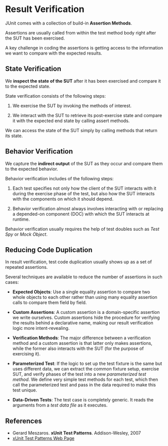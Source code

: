 # Result Verification

JUnit comes with a collection of build-in **Assertion Methods**.

Assertions are usually called from within the test method body right after 
the SUT has been exercised.

A key challenge in coding the assertions is getting access to the information 
we want to compare with the expected results.


## State Verification
We **inspect the state of the SUT** after it has been exercised 
and compare it to the expected state.

State verification consists of the following steps:

1. We exercise the SUT by invoking the methods of interest.

2. We interact with the SUT to retrieve its post-exercise state and compare 
it with the expected end state by calling assert methods.

We can access the state of the SUT simply by calling methods that return 
its state.


## Behavior Verification

We capture the **indirect output** of the SUT as they occur and compare 
them to the expected behavior.

Behavior verification includes of the following steps:

1. Each test specifies not only how the client of the SUT interacts with it 
during the exercise phase of the test, but also how the SUT interacts with 
the components on which it should depend.

2. Behavior verification almost always involves interacting with or replacing 
a depended-on component (DOC) with which the SUT interacts at runtime.

Behavior verification usually requires the help of test doubles such as
*Test Spy* or *Mock Object*.


## Reducing Code Duplication

In result verification, test code duplication usually shows up as a set of 
repeated assertions.

Several techniques are available to reduce the number of assertions in such 
cases:
* **Expected Objects**: Use a single equality assertion to compare two whole 
objects to each other rather than using many equality assertion calls to 
compare them field by field.

* **Custom Assertions**: A custom assertion is a domain-specific assertion 
we write ourselves. Custom assertions hide the procedure for verifying the 
results behind a declarative name, making our result verification logic 
more intent-revealing.

* **Verification Methods**: The major difference between a verification 
method and a custom assertion is that latter only makes assertions, while the 
former also interacts with the SUT (for the purpose of exercising it).  

* **Parameterized Test**: If the logic to set up the test fixture is the 
same but uses different data, we can extract the common fixture setup, 
exercise SUT, and verify phases of the test into a new *parameterized test 
method*. We define very simple test methods for each test, which then call 
the parameterized test and pass in the data required to make this test unique. 

* **Data-Driven Tests**: The test case is completely generic. 
It reads the arguments from a *test data file* as it executes. 


## References

* Gerard Meszaros. **xUnit Test Patterns**. Addison-Wesley, 2007 
* [xUnit Test Patterns Web Page](http://xunitpatterns.com/)
